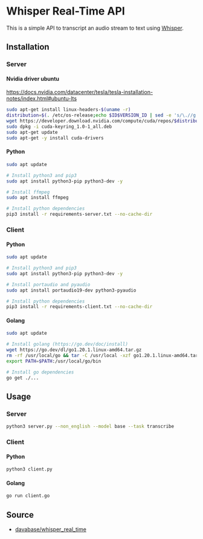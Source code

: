 # Whisper Real-Time API

This is a simple API to transcript an audio stream to text using [Whisper](https://github.com/openai/whisper).

## Installation
### Server
#### Nvidia driver ubuntu
https://docs.nvidia.com/datacenter/tesla/tesla-installation-notes/index.html#ubuntu-lts
```bash
sudo apt-get install linux-headers-$(uname -r)
distribution=$(. /etc/os-release;echo $ID$VERSION_ID | sed -e 's/\.//g')
wget https://developer.download.nvidia.com/compute/cuda/repos/$distribution/x86_64/cuda-keyring_1.0-1_all.deb
sudo dpkg -i cuda-keyring_1.0-1_all.deb
sudo apt-get update
sudo apt-get -y install cuda-drivers
```

#### Python
```bash
sudo apt update

# Install python3 and pip3
sudo apt install python3-pip python3-dev -y

# Install ffmpeg
sudo apt install ffmpeg

# Install python dependencies
pip3 install -r requirements-server.txt --no-cache-dir
```

### Client
#### Python
```bash
sudo apt update

# Install python3 and pip3
sudo apt install python3-pip python3-dev -y

# Install portaudio and pyaudio
sudo apt install portaudio19-dev python3-pyaudio

# Install python dependencies
pip3 install -r requirements-client.txt --no-cache-dir
```

#### Golang
```bash
sudo apt update

# Install golang (https://go.dev/doc/install)
wget https://go.dev/dl/go1.20.1.linux-amd64.tar.gz
rm -rf /usr/local/go && tar -C /usr/local -xzf go1.20.1.linux-amd64.tar.gz
export PATH=$PATH:/usr/local/go/bin

# Install go dependencies
go get ./...
```

## Usage
### Server
```bash
python3 server.py --non_english --model base --task transcribe
```

### Client
#### Python
```bash
python3 client.py
```

#### Golang
```bash
go run client.go
```


## Source
- [davabase/whisper_real_time](https://github.com/davabase/whisper_real_time)

